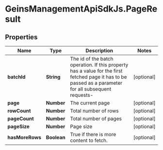 # GeinsManagementApiSdkJs.PageResult

## Properties

Name | Type | Description | Notes
------------ | ------------- | ------------- | -------------
**batchId** | **String** | The id of the batch operation. If this property has a value for the first fetched page it has to be passed as a parameter for all subsequent requests- | [optional] 
**page** | **Number** | The current page | [optional] 
**rowCount** | **Number** | Total number of rows | [optional] 
**pageCount** | **Number** | Total number of pages | [optional] 
**pageSize** | **Number** | Page size | [optional] 
**hasMoreRows** | **Boolean** | True if there is more content to fetch. | [optional] 


